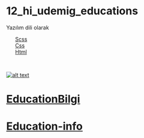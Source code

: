 # 12_hi_udemig_educations
Yazılım dili olarak
<ul>
<u>
Scss<br>
Css<br>
Html<nr>
<u>
</ul><br>


![alt text](educationsite-ezgif.com-optimize.gif)
# EducationBilgi
# Education-info
